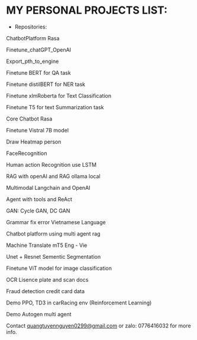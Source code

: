 # MY PERSONAL PROJECTS LIST:
- Repositories:

ChatbotPlatform Rasa

Finetune_chatGPT_OpenAI 

Export_pth_to_engine 

Finetune BERT for QA task

Finetune distilBERT for NER task

Finetune xlmRoberta for Text Classification

Finetune T5 for text Summarization task

Core Chatbot Rasa

Finetune Vistral 7B model 

Draw Heatmap person

FaceRecognition

Human action Recognition use LSTM

RAG with openAI and RAG ollama local

Multimodal Langchain and OpenAI

Agent with tools and ReAct 

GAN: Cycle GAN, DC GAN

Grammar fix error Vietnamese Language

Chatbot platform using multi agent rag

Machine Translate mT5 Eng - Vie

Unet + Resnet Sementic Segmentation

Finetune ViT model for image classification

OCR Lisence plate and scan docs

Fraud detection credit card data

Demo PPO, TD3 in carRacing env (Reinforcement Learning)

Demo Autogen multi agent

Contact quangtuyennguyen0299@gmail.com or zalo: 0776416032 for more info.
